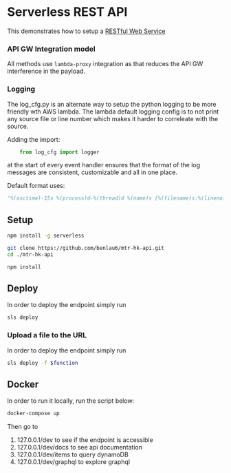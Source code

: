 <!--
title: 'AWS Serverless REST API with DynamoDB store and presigned URLs example in Python 3.8.'
description: 'This example demonstrates how to setup a RESTful Web Service. DynamoDB is used to store the data.'
layout: Doc
framework: v1
platform: AWS
language: Python
authorLink: 'https://github.com/bedge'
authorName: 'Bruce Edge'
authorAvatar: 'https://avatars1.githubusercontent.com/u/499317?v=4&s=140'
-->
# Serverless REST API
This demonstrates how to setup a [RESTful Web Service](https://en.wikipedia.org/wiki/Representational_state_transfer#Applied_to_web_services) 

### API GW Integration model
All methods use `lambda-proxy` integration as that reduces the API GW interference in the payload.
### Logging
The log_cfg.py is an alternate way to setup the python logging to be more friendly wth AWS lambda.
The lambda default logging config is to not print any source file or line number which makes it harder to correleate with the source.

Adding the import:
```python
    from log_cfg import logger
```
at the start of every event handler ensures that the format of the log messages are consistent, customizable and all in one place. 

Default format uses:
```python
'%(asctime)-15s %(process)d-%(thread)d %(name)s [%(filename)s:%(lineno)d] :%(levelname)8s: %(message)s'
```

## Setup

```bash
npm install -g serverless

git clone https://github.com/benlau6/mtr-hk-api.git
cd ./mtr-hk-api

npm install
```

## Deploy

In order to deploy the endpoint simply run

```bash
sls deploy
```

### Upload a file to the URL

In order to deploy the endpoint simply run

```bash
sls deploy -f $function
```

## Docker

In order to run it locally, run the script below:

```bash
docker-compose up
```

Then go to 
1. 127.0.0.1/dev to see if the endpoint is accessible
2. 127.0.0.1/dev/docs to see api documentation
3. 127.0.0.1/dev/items to query dynamoDB
4. 127.0.0.1/dev/graphql to explore graphql